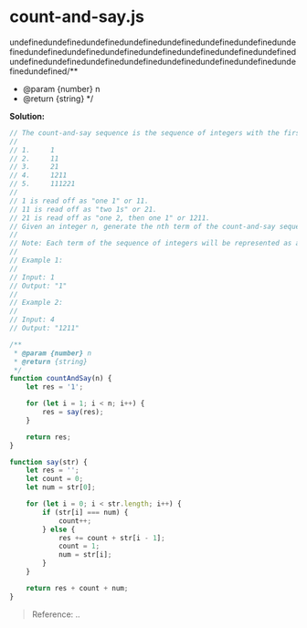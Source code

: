 
# count-and-say.js

undefinedundefinedundefinedundefinedundefinedundefinedundefinedundefinedundefinedundefinedundefinedundefinedundefinedundefinedundefinedundefinedundefinedundefinedundefinedundefinedundefinedundefinedundefinedundefined/**
 * @param {number} n
 * @return {string}
 */

**Solution:**

<!-- js-console -->
```javascript
// The count-and-say sequence is the sequence of integers with the first five terms as following:
//
// 1.     1
// 2.     11
// 3.     21
// 4.     1211
// 5.     111221
//
// 1 is read off as "one 1" or 11.
// 11 is read off as "two 1s" or 21.
// 21 is read off as "one 2, then one 1" or 1211.
// Given an integer n, generate the nth term of the count-and-say sequence.
//
// Note: Each term of the sequence of integers will be represented as a string.
//
// Example 1:
//
// Input: 1
// Output: "1"
//
// Example 2:
//
// Input: 4
// Output: "1211"

/**
 * @param {number} n
 * @return {string}
 */
function countAndSay(n) {
    let res = '1';

    for (let i = 1; i < n; i++) {
        res = say(res);
    }

    return res;
}

function say(str) {
    let res = '';
    let count = 0;
    let num = str[0];

    for (let i = 0; i < str.length; i++) {
        if (str[i] === num) {
            count++;
        } else {
            res += count + str[i - 1];
            count = 1;
            num = str[i];
        }
    }

    return res + count + num;
}
```

> Reference: ..

